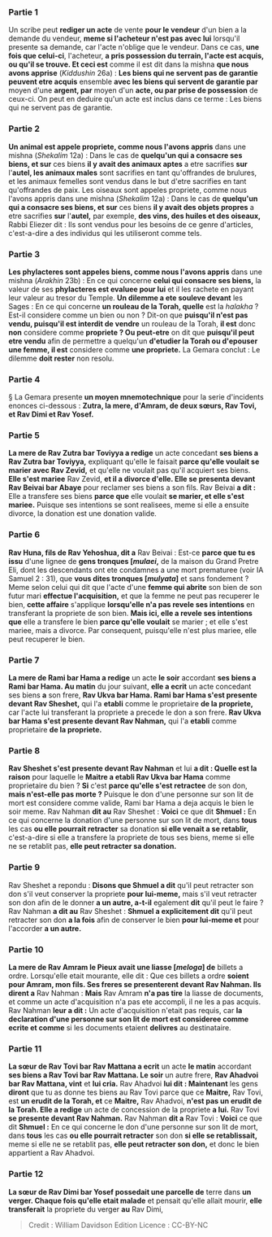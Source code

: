 
### Partie 1
Un scribe peut <b>rediger un acte</b> de vente <b>pour le vendeur</b> d'un bien a la demande du vendeur, <b>meme si l'acheteur n'est pas avec lui</b> lorsqu'il presente sa demande, car l'acte n'oblige que le vendeur. Dans ce cas, <b>une fois que celui-ci</b>, l'acheteur, <b>a pris possession du terrain, l'acte est acquis, ou qu'il se trouve. Et ceci est</b> comme il est dit dans la mishna <b>que nous avons apprise</b> (<i>Kiddushin</i> 26a) : <b>Les biens qui ne servent pas de garantie peuvent etre acquis</b> ensemble <b>avec les biens qui servent de garantie par</b> moyen d'une <b>argent, par</b> moyen d'un <b>acte, ou par prise de possession</b> de ceux-ci. On peut en deduire qu'un acte est inclus dans ce terme : Les biens qui ne servent pas de garantie.

### Partie 2
<b>Un animal est appele propriete, comme nous l'avons appris</b> dans une mishna (<i>Shekalim</i> 12a) : Dans le cas de <b>quelqu'un qui a consacre ses biens, et sur</b> ces biens <b>il y avait des animaux aptes</b> a etre sacrifies <b>sur</b> l'<b>autel, les animaux males</b> sont sacrifies en tant qu'offrandes de brulures, et les animaux femelles</b> sont vendus dans le but</b> d'etre sacrifies en tant qu'offrandes de paix. Les oiseaux sont appeles propriete, comme nous l'avons appris</b> dans une mishna (<i>Shekalim</i> 12a) : Dans le cas de <b>quelqu'un qui a consacre ses biens, et sur</b> ces biens <b>il y avait des objets propres</b> a etre sacrifies <b>sur</b> l'<b>autel,</b> par exemple, <b>des vins, des huiles et des oiseaux,</b> Rabbi Eliezer dit : Ils sont vendus pour les besoins de ce genre d'articles, c'est-a-dire a des individus qui les utiliseront comme tels.

### Partie 3
<b>Les phylacteres sont appeles biens, comme nous l'avons appris</b> dans une mishna (<i>Arakhin</i> 23b) : En ce qui concerne <b>celui qui consacre ses biens,</b> la valeur de ses <b>phylacteres est evaluee pour lui</b> et il les rachete en payant leur valeur au tresor du Temple. <b>Un dilemme a ete souleve devant</b> les Sages : En ce qui concerne <b>un rouleau de la Torah, quelle</b> est la <i>halakha</i> ? Est-il considere comme un bien ou non ? Dit-on que <b>puisqu'il n'est pas vendu, puisqu'il est interdit de vendre</b> un rouleau de la Torah, <b>il est</b> donc <b>non</b> considere comme <b>propriete ? Ou peut-etre</b> on dit que <b>puisqu'il peut etre vendu</b> afin de permettre a quelqu'un <b>d'etudier la Torah ou d'epouser une femme, il est</b> considere comme <b>une propriete.</b> La Gemara conclut : Le dilemme <b>doit rester</b> non resolu.

### Partie 4
§ La Gemara presente <b>un moyen mnemotechnique</b> pour la serie d'incidents enonces ci-dessous : <b>Zutra, la mere, d'Amram, de deux sœurs, Rav Tovi, et Rav Dimi et Rav Yosef.</b>

### Partie 5
<b>La mere de Rav Zutra bar Toviyya a redige</b> un acte concedant <b>ses biens a Rav Zutra bar Toviyya,</b> expliquant qu'elle le faisait <b>parce qu'elle voulait se marier avec Rav Zevid,</b> et qu'elle ne voulait pas qu'il acquiert ses biens. <b>Elle s'est mariee</b> Rav Zevid, <b>et il a divorce d'elle. Elle se presenta devant Rav Beivai bar Abaye</b> pour reclamer ses biens a son fils. Rav Beivai <b>a dit :</b> Elle a transfere ses biens <b>parce que</b> elle voulait <b>se marier, et elle s'est mariee.</b> Puisque ses intentions se sont realisees, meme si elle a ensuite divorce, la donation est une donation valide.

### Partie 6
<b>Rav Huna, fils de Rav Yehoshua, dit a</b> Rav Beivai : Est-ce <b>parce que tu es issu</b> d'une lignee de <b>gens tronques [<i>mulaei</i>,</b> de la maison du Grand Pretre Eli, dont les descendants ont ete condamnes a une mort prematuree (voir IA Samuel 2 : 31), que <b>vous dites tronques [<i>mulyata</i>]</b> et sans fondement ? Meme selon celui qui dit</b> que l'acte d'une <b>femme qui abrite</b> son bien de son futur mari <b>effectue l'acquisition,</b> et que la femme ne peut pas recuperer le bien, <b>cette affaire</b> s'applique <b>lorsqu'elle n'a pas revele ses intentions</b> en transferant la propriete de son bien. <b>Mais ici, elle a revele ses intentions que</b> elle a transfere le bien <b>parce qu'elle voulait</b> se marier ; et elle s'est mariee, mais a divorce.</b> Par consequent, puisqu'elle n'est plus mariee, elle peut recuperer le bien.

### Partie 7
<b>La mere de Rami bar Hama a redige</b> un acte <b>le soir</b> accordant <b>ses biens a Rami bar Hama. Au matin</b> du jour suivant, <b>elle a ecrit</b> un acte concedant ses biens <b>a</b> son frere, <b>Rav Ukva bar Hama. Rami bar Hama s'est presente devant Rav Sheshet,</b> qui l'a <b>etabli</b> comme le proprietaire <b>de la propriete,</b> car l'acte lui transferant la propriete a precede le don a son frere. <b>Rav Ukva bar Hama s'est presente devant Rav Nahman,</b> qui l'a <b>etabli</b> comme proprietaire <b>de la propriete.</b>

### Partie 8
<b>Rav Sheshet s'est presente devant Rav Nahman</b> et lui <b>a dit : Quelle est la raison</b> pour laquelle le <b>Maitre a etabli Rav Ukva bar Hama</b> comme proprietaire du bien ? <b>Si</b> c'est <b>parce qu'elle s'est retractee</b> de son don, <b>mais n'est-elle pas morte ?</b> Puisque le don d'une personne sur son lit de mort est considere comme valide, Rami bar Hama a deja acquis le bien le soir meme. Rav Nahman <b>dit au</b> Rav Sheshet : <b>Voici</b> ce que dit <b>Shmuel :</b> En ce qui concerne la donation d'une personne sur son lit de mort, dans <b>tous</b> les cas <b>ou elle pourrait retracter</b> sa donation <b>si elle venait a se retablir,</b> c'est-a-dire si elle a transfere la propriete de tous ses biens, meme si elle ne se retablit pas, <b>elle peut retracter sa donation.</b>

### Partie 9
Rav Sheshet a repondu : <b>Disons que Shmuel a dit</b> qu'il peut retracter son don s'il veut conserver la propriete <b>pour lui-meme,</b> mais s'il veut retracter son don afin de le donner <b>a un autre, a-t-il</b> egalement <b>dit</b> qu'il peut le faire ? Rav Nahman <b>a dit au</b> Rav Sheshet : <b>Shmuel a explicitement dit</b> qu'il peut retracter son don <b>a la fois</b> afin de conserver le bien <b>pour lui-meme et</b> pour l'accorder <b>a un autre.</b>

### Partie 10
<b>La mere de Rav Amram le Pieux avait une liasse [<i>meloga</i>] de</b> billets a ordre. Lorsqu'elle etait mourante, elle dit : Que</b> ces billets a ordre <b>soient pour Amram, mon fils. Ses freres se presenterent devant Rav Nahman. Ils dirent a</b> Rav Nahman : <b>Mais</b> Rav Amram <b>n'a pas tire</b> la liasse de documents, et comme un acte d'acquisition n'a pas ete accompli, il ne les a pas acquis. Rav Nahman <b>leur a dit :</b> Un acte d'acquisition n'etait pas requis, car <b>la declaration d'une personne sur son lit de mort est consideree comme ecrite et comme</b> si les documents etaient <b>delivres</b> au destinataire.

### Partie 11
<b>La sœur de Rav Tovi bar Rav Mattana a ecrit</b> un acte <b>le matin</b> accordant <b>ses biens a Rav Tovi bar Rav Mattana. Le soir</b> un autre frere, <b>Rav Ahadvoi bar Rav Mattana, vint</b> et <b>lui cria.</b> Rav Ahadvoi <b>lui dit : Maintenant</b> les gens <b>diront</b> que tu as donne tes biens au Rav Tovi parce que ce <b>Maitre,</b> Rav Tovi, est <b>un erudit de la Torah, et</b> ce <b>Maitre,</b> Rav Ahadvoi, <b>n'est pas un erudit de la Torah. Elle a redige</b> un acte de concession de la propriete <b>a lui.</b> Rav Tovi <b>se presente devant Rav Nahman.</b> Rav Nahman <b>dit a</b> Rav Tovi : <b>Voici</b> ce que dit <b>Shmuel :</b> En ce qui concerne le don d'une personne sur son lit de mort, dans <b>tous</b> les cas <b>ou elle pourrait retracter</b> son don <b>si elle se retablissait,</b> meme si elle ne se retablit pas, <b>elle peut retracter son don,</b> et donc le bien appartient a Rav Ahadvoi.

### Partie 12
<b>La sœur de Rav Dimi bar Yosef possedait une parcelle de</b> terre dans <b>un verger. Chaque fois qu'elle etait malade</b> et pensait qu'elle allait mourir, <b>elle transferait</b> la propriete du verger <b>au</b> Rav Dimi,

>Credit : William Davidson Edition
>Licence : CC-BY-NC